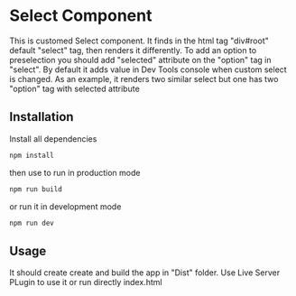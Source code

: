 # Select Component

This is customed Select component. It finds in the html tag "div#root"
default "select" tag, then renders it differently.
To add an option to preselection you should add "selected" attribute on the "option" tag in "select".
By default it adds value in Dev Tools console when custom select is changed.
As an example, it renders two similar select but one has two "option" tag with selected attribute

## Installation  

Install all dependencies

```bash
npm install
```

then use to run in production mode

```bash
npm run build
```

or run it in development mode

```bash
npm run dev
```

## Usage

It should create create and build the app in "Dist" folder. Use Live Server PLugin to use it or run directly index.html
